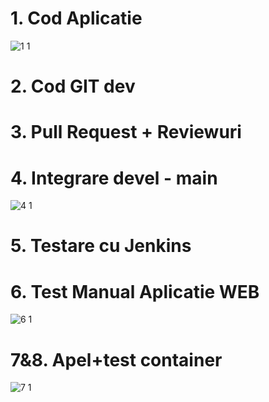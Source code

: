 # 1. Cod Aplicatie             

![1 1](https://github.com/NegreaMarius/curs_vcgj_443D_fructe/assets/127781317/e99aec0f-6ef9-4bf4-aa71-e0259ea54522)


# 2. Cod GIT dev          


# 3. Pull Request + Reviewuri       


# 4. Integrare devel - main       

![4 1](https://github.com/NegreaMarius/curs_vcgj_443D_fructe/assets/127781317/88fa0b2a-8a42-429d-8907-f1eb525e2919)


# 5. Testare cu Jenkins    

# 6. Test Manual Aplicatie WEB    

![6 1](https://github.com/NegreaMarius/curs_vcgj_443D_fructe/assets/127781317/80113590-283d-482a-82d9-1bb74c9cfd81)

# 7&8. Apel+test container      

![7 1](https://github.com/NegreaMarius/curs_vcgj_443D_fructe/assets/127781317/a4aff35e-7231-48ec-8f45-5de2291a285e)
